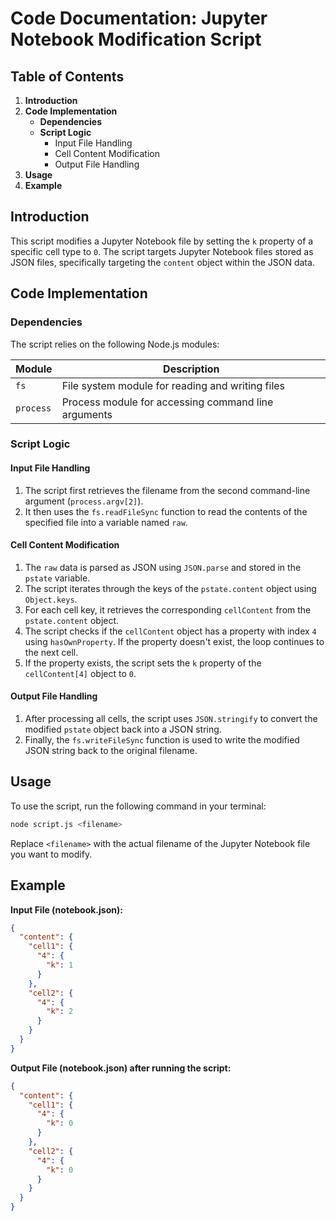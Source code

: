 # Code Documentation: Jupyter Notebook Modification Script

## Table of Contents

1. **Introduction**
2. **Code Implementation**
    * **Dependencies**
    * **Script Logic**
        * Input File Handling
        * Cell Content Modification
        * Output File Handling
3. **Usage**
4. **Example**

## Introduction

This script modifies a Jupyter Notebook file by setting the `k` property of a specific cell type to `0`. The script targets Jupyter Notebook files stored as JSON files, specifically targeting the `content` object within the JSON data.

## Code Implementation

### Dependencies

The script relies on the following Node.js modules:

| Module | Description |
|---|---|
| `fs` | File system module for reading and writing files |
| `process` | Process module for accessing command line arguments |

### Script Logic

#### Input File Handling

1. The script first retrieves the filename from the second command-line argument (`process.argv[2]`).
2. It then uses the `fs.readFileSync` function to read the contents of the specified file into a variable named `raw`.

#### Cell Content Modification

1. The `raw` data is parsed as JSON using `JSON.parse` and stored in the `pstate` variable.
2. The script iterates through the keys of the `pstate.content` object using `Object.keys`.
3. For each cell key, it retrieves the corresponding `cellContent` from the `pstate.content` object.
4. The script checks if the `cellContent` object has a property with index `4` using `hasOwnProperty`. If the property doesn't exist, the loop continues to the next cell.
5. If the property exists, the script sets the `k` property of the `cellContent[4]` object to `0`.

#### Output File Handling

1. After processing all cells, the script uses `JSON.stringify` to convert the modified `pstate` object back into a JSON string.
2. Finally, the `fs.writeFileSync` function is used to write the modified JSON string back to the original filename.

## Usage

To use the script, run the following command in your terminal:

```bash
node script.js <filename>
```

Replace `<filename>` with the actual filename of the Jupyter Notebook file you want to modify.

## Example

**Input File (notebook.json):**

```json
{
  "content": {
    "cell1": {
      "4": {
        "k": 1
      }
    },
    "cell2": {
      "4": {
        "k": 2
      }
    }
  }
}
```

**Output File (notebook.json) after running the script:**

```json
{
  "content": {
    "cell1": {
      "4": {
        "k": 0
      }
    },
    "cell2": {
      "4": {
        "k": 0
      }
    }
  }
}
```
